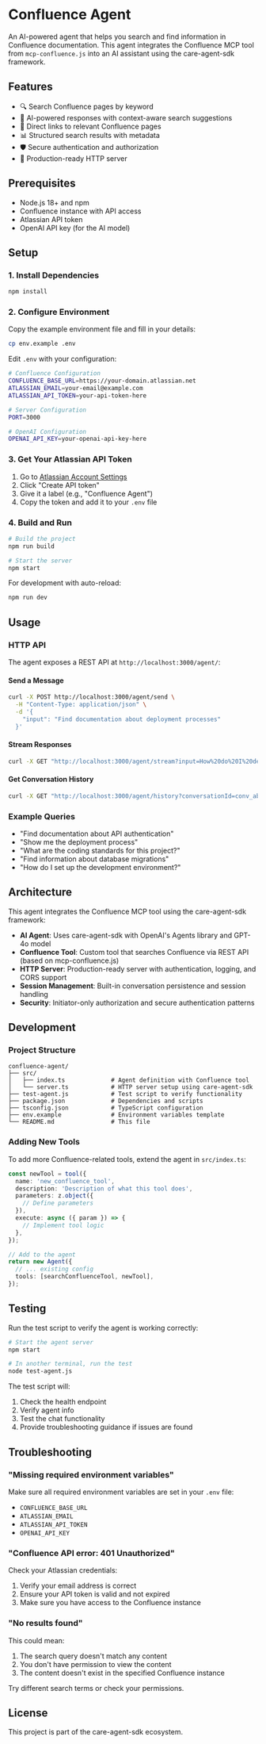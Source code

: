 # Confluence Agent

An AI-powered agent that helps you search and find information in Confluence documentation. This agent integrates the Confluence MCP tool from `mcp-confluence.js` into an AI assistant using the care-agent-sdk framework.

## Features

- 🔍 Search Confluence pages by keyword
- 🤖 AI-powered responses with context-aware search suggestions
- 🔗 Direct links to relevant Confluence pages
- 📊 Structured search results with metadata
- 🛡️ Secure authentication and authorization
- 🚀 Production-ready HTTP server

## Prerequisites

- Node.js 18+ and npm
- Confluence instance with API access
- Atlassian API token
- OpenAI API key (for the AI model)

## Setup

### 1. Install Dependencies

```bash
npm install
```

### 2. Configure Environment

Copy the example environment file and fill in your details:

```bash
cp env.example .env
```

Edit `.env` with your configuration:

```bash
# Confluence Configuration
CONFLUENCE_BASE_URL=https://your-domain.atlassian.net
ATLASSIAN_EMAIL=your-email@example.com
ATLASSIAN_API_TOKEN=your-api-token-here

# Server Configuration
PORT=3000

# OpenAI Configuration
OPENAI_API_KEY=your-openai-api-key-here
```

### 3. Get Your Atlassian API Token

1. Go to [Atlassian Account Settings](https://id.atlassian.com/manage-profile/security/api-tokens)
2. Click "Create API token"
3. Give it a label (e.g., "Confluence Agent")
4. Copy the token and add it to your `.env` file

### 4. Build and Run

```bash
# Build the project
npm run build

# Start the server
npm start
```

For development with auto-reload:

```bash
npm run dev
```

## Usage

### HTTP API

The agent exposes a REST API at `http://localhost:3000/agent/`:

#### Send a Message

```bash
curl -X POST http://localhost:3000/agent/send \
  -H "Content-Type: application/json" \
  -d '{
    "input": "Find documentation about deployment processes"
  }'
```

#### Stream Responses

```bash
curl -X GET "http://localhost:3000/agent/stream?input=How%20do%20I%20deploy%20to%20production?"
```

#### Get Conversation History

```bash
curl -X GET "http://localhost:3000/agent/history?conversationId=conv_abc123"
```

### Example Queries

- "Find documentation about API authentication"
- "Show me the deployment process"
- "What are the coding standards for this project?"
- "Find information about database migrations"
- "How do I set up the development environment?"

## Architecture

This agent integrates the Confluence MCP tool using the care-agent-sdk framework:

- **AI Agent**: Uses care-agent-sdk with OpenAI's Agents library and GPT-4o model
- **Confluence Tool**: Custom tool that searches Confluence via REST API (based on mcp-confluence.js)
- **HTTP Server**: Production-ready server with authentication, logging, and CORS support
- **Session Management**: Built-in conversation persistence and session handling
- **Security**: Initiator-only authorization and secure authentication patterns

## Development

### Project Structure

```
confluence-agent/
├── src/
│   ├── index.ts             # Agent definition with Confluence tool
│   └── server.ts            # HTTP server setup using care-agent-sdk
├── test-agent.js            # Test script to verify functionality
├── package.json             # Dependencies and scripts
├── tsconfig.json            # TypeScript configuration
├── env.example              # Environment variables template
└── README.md                # This file
```

### Adding New Tools

To add more Confluence-related tools, extend the agent in `src/index.ts`:

```typescript
const newTool = tool({
  name: 'new_confluence_tool',
  description: 'Description of what this tool does',
  parameters: z.object({
    // Define parameters
  }),
  execute: async ({ param }) => {
    // Implement tool logic
  },
});

// Add to the agent
return new Agent({
  // ... existing config
  tools: [searchConfluenceTool, newTool],
});
```

## Testing

Run the test script to verify the agent is working correctly:

```bash
# Start the agent server
npm start

# In another terminal, run the test
node test-agent.js
```

The test script will:
1. Check the health endpoint
2. Verify agent info
3. Test the chat functionality
4. Provide troubleshooting guidance if issues are found

## Troubleshooting

### "Missing required environment variables"

Make sure all required environment variables are set in your `.env` file:
- `CONFLUENCE_BASE_URL`
- `ATLASSIAN_EMAIL`
- `ATLASSIAN_API_TOKEN`
- `OPENAI_API_KEY`

### "Confluence API error: 401 Unauthorized"

Check your Atlassian credentials:
1. Verify your email address is correct
2. Ensure your API token is valid and not expired
3. Make sure you have access to the Confluence instance

### "No results found"

This could mean:
1. The search query doesn't match any content
2. You don't have permission to view the content
3. The content doesn't exist in the specified Confluence instance

Try different search terms or check your permissions.

## License

This project is part of the care-agent-sdk ecosystem.
